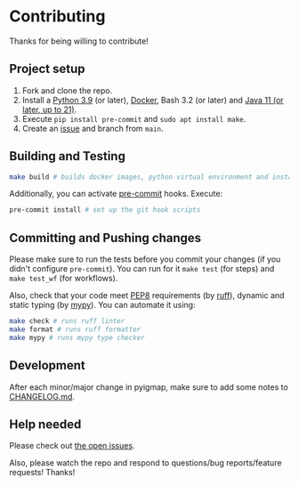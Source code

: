 # Contributing

Thanks for being willing to contribute!

## Project setup

1. Fork and clone the repo.
2. Install a [Python 3.9](https://www.python.org/downloads/release/python-390/) (or later), [Docker](https://docs.docker.com/engine/install/), Bash 3.2 (or later) and [Java 11 (or later, up to 21)](http://www.oracle.com/technetwork/java/javase/downloads/index.html).
3. Execute `pip install pre-commit` and `sudo apt install make`.
4. Create an [issue](https://github.com/BostonGene/pyigmap/issues) and branch from `main`.

## Building and Testing

```bash
make build # builds docker images, python virtual environment and installs requirements
```

Additionally, you can activate [pre-commit](https://pre-commit.com/) hooks. Execute:

```bash
pre-commit install # set up the git hook scripts
```

## Committing and Pushing changes

Please make sure to run the tests before you commit your changes (if you didn't configure `pre-commit`). You can run for it `make test` (for steps) and `make test_wf` (for workflows).  

Also, check that your code meet [PEP8](https://peps.python.org/pep-0008/) requirements (by [ruff](https://github.com/astral-sh/ruff)), dynamic and static typing (by [mypy](https://github.com/python/mypy)). You can automate it using:
```bash
make check # runs ruff linter
make format # runs ruff formatter
make mypy # runs mypy type checker
```

## Development

After each minor/major change in pyigmap, make sure to add some notes to [CHANGELOG.md](CHANGELOG.md).

## Help needed

Please check out [the open issues](https://github.com/BostonGene/pyigmap/issues).

Also, please watch the repo and respond to questions/bug reports/feature requests! Thanks!